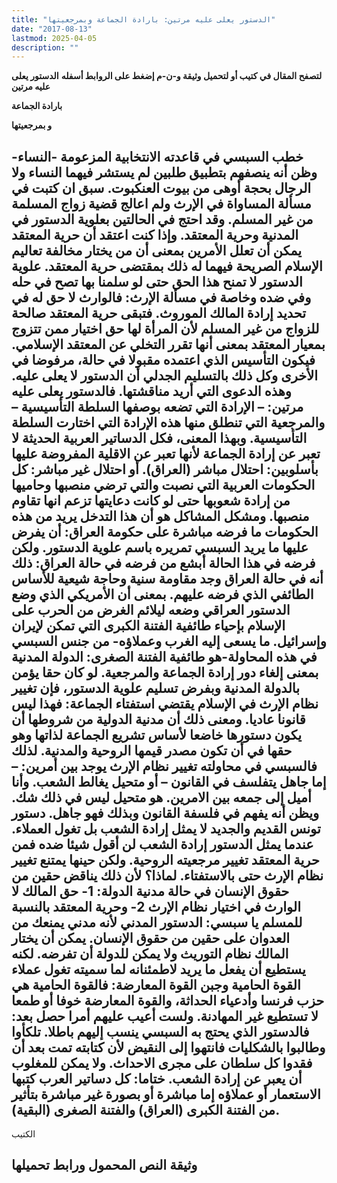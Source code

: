 ```yaml
---
title: "الدستور يعلى عليه مرتين: بارادة الجماعة وبمرجعيتها"
date: "2017-08-13"
lastmod: 2025-04-05
description: ""
---
```

**لتصفح المقال في كتيب أو لتحميل وثيقة و-ن-م إضغط على الروابط أسفله** **الدستور يعلى عليه مرتين**

**بارادة الجماعة**

**و بمرجعيتها**

## **خطب السبسي في قاعدته الانتخابية المزعومة -النساء-وظن أنه ينصفهم بتطبيق طلبين لم يستشر فيهما النساء ولا الرجال بحجة أوهى من بيوت العنكبوت. سبق ان كتبت في مسألة المساواة في الإرث ولم اعالج قضية زواج المسلمة من غير المسلم. وقد احتج في الحالتين بعلوية الدستور في المدنية وحرية المعتقد. وإذا كنت اعتقد أن حرية المعتقد يمكن أن تعلل الأمرين بمعنى أن من يختار مخالفة تعاليم الإسلام الصريحة فيهما له ذلك بمقتضى حرية المعتقد. علوية الدستور لا تمنح هذا الحق حتى لو سلمنا بها تصح في حله وفي ضده وخاصة في مسألة الإرث: فالوارث لا حق له في تحديد إرادة المالك الموروث. فتبقى حرية المعتقد صالحة للزواج من غير المسلم لأن المرأة لها حق اختيار ممن تتزوج بمعيار المعتقد بمعنى أنها تقرر التخلي عن المعتقد الإسلامي. فيكون التأسيس الذي اعتمده مقبولا في حالة، مرفوضا في الأخرى وكل ذلك بالتسليم الجدلي أن الدستور لا يعلى عليه. وهذه الدعوى التي أريد مناقشتها. فالدستور يعلى عليه مرتين: – الإرادة التي تضعه بوصفها السلطة التأسيسية – والمرجعية التي تنطلق منها هذه الإرادة التي اختارت السلطة التأسيسية. وبهذا المعنى، فكل الدساتير العربية الحديثة لا تعبر عن إرادة الجماعة لأنها تعبر عن الاقلية المفروضة عليها بأسلوبين: احتلال مباشر (العراق). أو احتلال غير مباشر: كل الحكومات العربية التي نصبت والتي ترضي منصبها وحاميها من إرادة شعوبها حتى لو كانت دعايتها تزعم انها تقاوم منصبها. ومشكل المشاكل هو أن هذا التدخل يريد من هذه الحكومات ما فرضه مباشرة على حكومة العراق: أن يفرض عليها ما يريد السبسي تمريره باسم علوية الدستور. ولكن فرضه في هذا الحالة أبشع من فرضه في حالة العراق: ذلك أنه في حالة العراق وجد مقاومة سنية وحاجة شيعية للأساس الطائفي الذي فرضه عليهم. بمعنى أن الأمريكي الذي وضع الدستور العراقي وضعه ليلائم الغرض من الحرب على الإسلام بإحياء طائفية الفتنة الكبرى التي تمكن لإيران وإسرائيل. ما يسعى إليه الغرب وعملاؤه- من جنس السبسي في هذه المحاولة-هو طائفية الفتنة الصغرى: الدولة المدنية بمعنى إلغاء دور إرادة الجماعة والمرجعية. لو كان حقا يؤمن بالدولة المدنية وبفرض تسليم علوية الدستور، فإن تغيير نظام الإرث في الإسلام يقتضي استفتاء الجماعة: فهذا ليس قانونا عاديا. ومعنى ذلك أن مدنية الدولية من شروطها أن يكون دستورها خاضعا لأساس تشريع الجماعة لذاتها وهو حقها في أن تكون مصدر قيمها الروحية والمدنية. لذلك فالسبسي في محاولته تغيير نظام الإرث يوجد بين أمرين: – إما جاهل يتفلسف في القانون – أو متحيل يغالط الشعب. وأنا أميل إلى جمعه بين الامرين. هو متحيل ليس في ذلك شك. ويظن أنه يفهم في فلسفة القانون وبذلك فهو جاهل. دستور تونس القديم والجديد لا يمثل إرادة الشعب بل تغول العملاء. عندما يمثل الدستور إرادة الشعب لن أقول شيئا ضده فمن حرية المعتقد تغيير مرجعيته الروحية. ولكن حينها يمتنع تغيير نظام الإرث حتى بالاستفتاء. لماذا؟ لأن ذلك يناقض حقين من حقوق الإنسان في حالة مدنية الدولة: 1- حق المالك لا الوارث في اختيار نظام الإرث 2- وحرية المعتقد بالنسبة للمسلم يا سبسي: الدستور المدني لأنه مدني يمنعك من العدوان على حقين من حقوق الإنسان. يمكن أن يختار المالك نظام التوريث ولا يمكن للدولة أن تفرضه. لكنه يستطيع أن يفعل ما يريد لاطمئنانه لما سميته تغول عملاء القوة الحامية وجبن القوة المعارضة: فالقوة الحامية هي حزب فرنسا وأدعياء الحداثة، والقوة المعارضة خوفا أو طمعا لا تستطيع غير المهادنة. ولست أعيب عليهم أمرا حصل بعد: فالدستور الذي يحتج به السبسي ينسب إليهم باطلا. تلكأوا وطالبوا بالشكليات فانتهوا إلى النقيض لأن كتابته تمت بعد أن فقدوا كل سلطان على مجرى الاحداث. ولا يمكن للمغلوب أن يعبر عن إرادة الشعب. ختاما: كل دساتير العرب كتبها الاستعمار أو عملاؤه إما مباشرة أو بصورة غير مباشرة بتأثير من الفتنة الكبرى (العراق) والفتنة الصغرى (البقية).**

الكتيب

## وثيقة النص المحمول ورابط تحميلها

###
